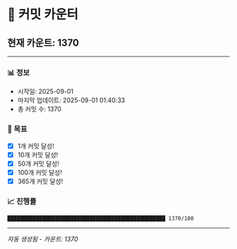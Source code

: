 # 🔢 커밋 카운터

## 현재 카운트: 1370

---

### 📊 정보
- 시작일: 2025-09-01
- 마지막 업데이트: 2025-09-01 01:40:33
- 총 커밋 수: 1370

### 🎯 목표
- [x] 1개 커밋 달성!
- [x] 10개 커밋 달성!
- [x] 50개 커밋 달성!
- [x] 100개 커밋 달성!
- [x] 365개 커밋 달성!

### 📈 진행률
```
██████████████████████████████████████████████████ 1370/100
```

---
*자동 생성됨 - 카운트: 1370*
